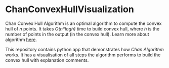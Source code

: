 # ChanConvexHullVisualization

Chan Convex Hull Algorithm is an optimal algorithm to compute the convex hull of _n_ points. It takes _O(n*logh)_ time to build 
convex hull, where _h_ is the number of points in the output (in the convex hull). Learn more about algorithm 
[here](https://en.wikipedia.org/wiki/Chan%27s_algorithm).

This repository contains python app that demonstrates how _Chan Algorithm_ works. It has a visualisation of all steps the 
algorithm performs to build the convex hull with explanation comments. 

